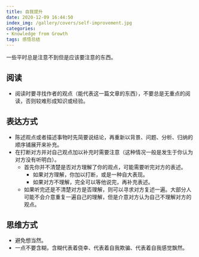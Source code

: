 ```yaml
---
title: 自我提升
date: 2020-12-09 16:44:50
index_img: /gallery/covers/self-improvement.jpg
categories:
- Knowledge from Growth
tags: 感悟总结
---
```


一些平时总是注意不到但是应该要注意的东西。

<!-- more -->

## 阅读

- 阅读时要寻找作者的观点（能代表这一篇文章的东西），不要总是无重点的阅读，否则较难形成知识或经验。

## 表达方式

- 陈述观点或者描述事物时先简要说结论，再重新以背景、问题、分析、归纳的顺序铺展开来补充。
- 在打断对方并对自己观点加以补充时需要注意（这种情况一般是发生于你认为对方没有听明白）。
  - 首先你并不清楚是否对方理解了你的观点，可能需要听完对方的表述。
    - 如果对方理解，你加以打断，或是一种自大表现。
    - 如果对方不理解，完全可以等他说完，再补充表述。
  - 如果听完还是不清楚对方是否理解，则可以寻求对方复述一遍。大部分人可能不会介意重复一遍自己的理解，但是介意对方认为自己不理解对方的观点。

## 思维方式

- 避免想当然。
- 一点不要含糊，含糊代表着侥幸、代表着自我欺骗、代表着自我感觉飘然。